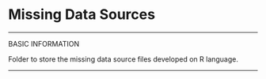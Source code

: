 # Missing Data Sources

*************************************************************
BASIC INFORMATION

Folder to store the missing data source files developed on R language.

*************************************************************